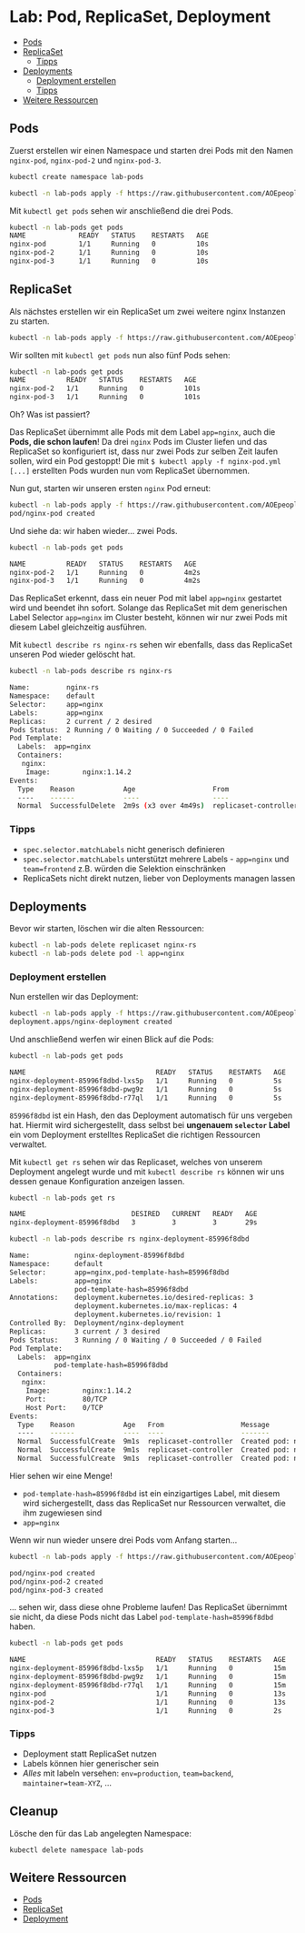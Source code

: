 # Lab: Pod, ReplicaSet, Deployment

<!-- BEGIN mktoc -->

- [Pods](#pods)
- [ReplicaSet](#replicaset)
  - [Tipps](#tipps)
- [Deployments](#deployments)
  - [Deployment erstellen](#deployment-erstellen)
  - [Tipps](#tipps)
- [Weitere Ressourcen](#weitere-ressourcen)
<!-- END mktoc -->

## Pods

Zuerst erstellen wir einen Namespace und starten drei Pods mit den Namen `nginx-pod`, `nginx-pod-2` und `nginx-pod-3`.

```sh
kubectl create namespace lab-pods
```

```sh
kubectl -n lab-pods apply -f https://raw.githubusercontent.com/AOEpeople/academy-kubernetes-101/main/pod-replicaset-deployment/nginx-pod.yml -f https://raw.githubusercontent.com/AOEpeople/academy-kubernetes-101/main/pod-replicaset-deployment/nginx-pod-2.yml -f https://raw.githubusercontent.com/AOEpeople/academy-kubernetes-101/main/pod-replicaset-deployment/nginx-pod-3.yml
```

Mit `kubectl get pods` sehen wir anschließend die drei Pods.

```sh
kubectl -n lab-pods get pods
NAME             READY   STATUS    RESTARTS   AGE
nginx-pod        1/1     Running   0          10s
nginx-pod-2      1/1     Running   0          10s
nginx-pod-3      1/1     Running   0          10s
```

## ReplicaSet

Als nächstes erstellen wir ein ReplicaSet um zwei weitere nginx Instanzen zu starten.

```sh
kubectl -n lab-pods apply -f https://raw.githubusercontent.com/AOEpeople/academy-kubernetes-101/main/pod-replicaset-deployment/nginx-replicaset.yml
```

Wir sollten mit `kubectl get pods` nun also fünf Pods sehen:

```sh
kubectl -n lab-pods get pods
NAME          READY   STATUS    RESTARTS   AGE
nginx-pod-2   1/1     Running   0          101s
nginx-pod-3   1/1     Running   0          101s
```

Oh? Was ist passiert?

Das ReplicaSet übernimmt alle Pods mit dem Label `app=nginx`, auch die **Pods, die schon laufen**!
Da drei `nginx` Pods im Cluster liefen und das ReplicaSet so konfiguriert ist, dass nur zwei Pods zur selben Zeit laufen sollen, wird ein Pod gestoppt!
Die mit `$ kubectl apply -f nginx-pod.yml [...]` erstellten Pods wurden nun vom ReplicaSet übernommen.

Nun gut, starten wir unseren ersten `nginx` Pod erneut:

```sh
kubectl -n lab-pods apply -f https://raw.githubusercontent.com/AOEpeople/academy-kubernetes-101/main/pod-replicaset-deployment/nginx-pod.yml
pod/nginx-pod created
```

Und siehe da: wir haben wieder... zwei Pods.

```sh
kubectl -n lab-pods get pods

NAME          READY   STATUS    RESTARTS   AGE
nginx-pod-2   1/1     Running   0          4m2s
nginx-pod-3   1/1     Running   0          4m2s
```

Das ReplicaSet erkennt, dass ein neuer Pod mit label `app=nginx` gestartet wird und beendet ihn sofort.
Solange das ReplicaSet mit dem generischen Label Selector `app=nginx` im Cluster besteht, können wir nur zwei Pods mit diesem Label gleichzeitig ausführen.

Mit `kubectl describe rs nginx-rs` sehen wir ebenfalls, dass das ReplicaSet unseren Pod wieder gelöscht hat.

```sh
kubectl -n lab-pods describe rs nginx-rs

Name:         nginx-rs
Namespace:    default
Selector:     app=nginx
Labels:       app=nginx
Replicas:     2 current / 2 desired
Pods Status:  2 Running / 0 Waiting / 0 Succeeded / 0 Failed
Pod Template:
  Labels:  app=nginx
  Containers:
   nginx:
    Image:        nginx:1.14.2
Events:
  Type    Reason            Age                   From                   Message
  ----    ------            ----                  ----                   -------
  Normal  SuccessfulDelete  2m9s (x3 over 4m49s)  replicaset-controller  Deleted pod: nginx-pod
```

### Tipps

- `spec.selector.matchLabels` nicht generisch definieren
- `spec.selector.matchLabels` unterstützt mehrere Labels - `app=nginx` und `team=frontend` z.B. würden die Selektion einschränken
- ReplicaSets nicht direkt nutzen, lieber von Deployments managen lassen

## Deployments

Bevor wir starten, löschen wir die alten Ressourcen:

```sh
kubectl -n lab-pods delete replicaset nginx-rs
kubectl -n lab-pods delete pod -l app=nginx
```

### Deployment erstellen

Nun erstellen wir das Deployment:

```sh
kubectl -n lab-pods apply -f https://raw.githubusercontent.com/AOEpeople/academy-kubernetes-101/main/pod-replicaset-deployment/nginx-deployment.yml
deployment.apps/nginx-deployment created
```

Und anschließend werfen wir einen Blick auf die Pods:

```sh
kubectl -n lab-pods get pods

NAME                                READY   STATUS    RESTARTS   AGE
nginx-deployment-85996f8dbd-lxs5p   1/1     Running   0          5s
nginx-deployment-85996f8dbd-pwg9z   1/1     Running   0          5s
nginx-deployment-85996f8dbd-r77ql   1/1     Running   0          5s
```

`85996f8dbd` ist ein Hash, den das Deployment automatisch für uns vergeben hat. Hiermit wird sichergestellt, dass selbst bei **ungenauem `selector` Label** ein vom Deployment erstelltes ReplicaSet die richtigen Ressourcen verwaltet.

Mit `kubectl get rs` sehen wir das Replicaset, welches von unserem Deployment angelegt wurde und mit `kubectl describe rs` können wir uns dessen genaue Konfiguration anzeigen lassen.

```sh
kubectl -n lab-pods get rs

NAME                          DESIRED   CURRENT   READY   AGE
nginx-deployment-85996f8dbd   3         3         3       29s
```

```sh
kubectl -n lab-pods describe rs nginx-deployment-85996f8dbd

Name:           nginx-deployment-85996f8dbd
Namespace:      default
Selector:       app=nginx,pod-template-hash=85996f8dbd
Labels:         app=nginx
                pod-template-hash=85996f8dbd
Annotations:    deployment.kubernetes.io/desired-replicas: 3
                deployment.kubernetes.io/max-replicas: 4
                deployment.kubernetes.io/revision: 1
Controlled By:  Deployment/nginx-deployment
Replicas:       3 current / 3 desired
Pods Status:    3 Running / 0 Waiting / 0 Succeeded / 0 Failed
Pod Template:
  Labels:  app=nginx
           pod-template-hash=85996f8dbd
  Containers:
   nginx:
    Image:        nginx:1.14.2
    Port:         80/TCP
    Host Port:    0/TCP
Events:
  Type    Reason            Age   From                   Message
  ----    ------            ----  ----                   -------
  Normal  SuccessfulCreate  9m1s  replicaset-controller  Created pod: nginx-deployment-85996f8dbd-pwg9z
  Normal  SuccessfulCreate  9m1s  replicaset-controller  Created pod: nginx-deployment-85996f8dbd-r77ql
  Normal  SuccessfulCreate  9m1s  replicaset-controller  Created pod: nginx-deployment-85996f8dbd-lxs5p
```

Hier sehen wir eine Menge!

- `pod-template-hash=85996f8dbd` ist ein einzigartiges Label, mit diesem wird sichergestellt, dass das ReplicaSet nur Ressourcen verwaltet, die ihm zugewiesen sind
- `app=nginx`

Wenn wir nun wieder unsere drei Pods vom Anfang starten...

```sh
kubectl -n lab-pods apply -f https://raw.githubusercontent.com/AOEpeople/academy-kubernetes-101/main/pod-replicaset-deployment/nginx-pod.yml -f https://raw.githubusercontent.com/AOEpeople/academy-kubernetes-101/main/pod-replicaset-deployment/nginx-pod-2.yml -f https://raw.githubusercontent.com/AOEpeople/academy-kubernetes-101/main/pod-replicaset-deployment/nginx-pod-3.yml
```
```sh
pod/nginx-pod created
pod/nginx-pod-2 created
pod/nginx-pod-3 created
```

... sehen wir, dass diese ohne Probleme laufen! Das ReplicaSet übernimmt sie nicht, da diese Pods nicht das Label `pod-template-hash=85996f8dbd` haben.

```sh
kubectl -n lab-pods get pods
````
```sh
NAME                                READY   STATUS    RESTARTS   AGE
nginx-deployment-85996f8dbd-lxs5p   1/1     Running   0          15m
nginx-deployment-85996f8dbd-pwg9z   1/1     Running   0          15m
nginx-deployment-85996f8dbd-r77ql   1/1     Running   0          15m
nginx-pod                           1/1     Running   0          13s
nginx-pod-2                         1/1     Running   0          13s
nginx-pod-3                         1/1     Running   0          2s
```

### Tipps

- Deployment statt ReplicaSet nutzen
- Labels können hier generischer sein
- _Alles_ mit labeln versehen: `env=production`, `team=backend`, `maintainer=team-XYZ`, ...

## Cleanup

Lösche den für das Lab angelegten Namespace:

```shell
kubectl delete namespace lab-pods
```

## Weitere Ressourcen

- [Pods](https://kubernetes.io/docs/concepts/workloads/pods/)
- [ReplicaSet](https://kubernetes.io/docs/concepts/workloads/controllers/replicaset/)
- [Deployment](https://kubernetes.io/docs/concepts/workloads/controllers/deployment/)
